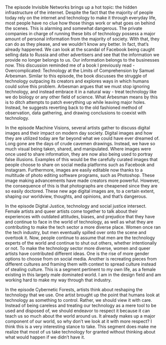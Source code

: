 The episode Invisible Networks brings up a hot topic: the hidden infrastructure of the internet. Despite the fact that the majority of people today rely on the internet and technology to make it through everyday life, most people have no clue how those things work or what goes on behind the scenes. This is alarming and somewhat dangerous. The private companies in charge of running these bits of technology possess a major amount of personal information from the majority of society. WIth that, they can do as they please, and we wouldn’t know any better. In fact, that’s already happened. We can look at the scandal of Facebook being caught selling data to Russia and other advertisers and see that the information we provide no longer belongs to us. Our information belongs to the businesses now. This discussion reminded me of a book I previously read - Overcomplicated: Technology at the Limits of Comprehension by Samuel Arbesman. Similar to this episode, the book discusses the struggle of technology outpacing its creators and explores ways in which humans could solve this problem. Arbesman argues that we must stop ignoring technology, and instead embrace it in a natural way - treat technology like we do biology or any other field of science. What Arbesman means by this is to ditch attempts to patch everything up while leaving major holes. Instead, he suggests reverting back to the old fashioned method of observation, data gathering, and drawing conclusions to coexist with technology.

In the episode Machine Visions, several artists gather to discuss digital images and their impact on modern day society. Digital images and how they are utilized today are far beyond what we could have ever dreamed of. Long gone are the days of crude cavemen drawings. Instead, we have so much visual being taken, shared, and manipulated. Where images were once used to share information, they are now also being used to portray false illusions. Examples of this would be the carefully curated images that people choose to share on social media platforms such as Facebook and Instagram. Furthermore, images are easily editable now thanks to a multitude of photo editing software programs, such as Photoshop. These image making advancements have made creators more powerful. However, the consequence of this is that photographs are cheapened since they are so easily doctored. These new age digital images are, to a certain extent, shaping our worldview, thoughts, and opinions, and that’s dangerous.

In the episode Digital Justice, technology and social justice intersect. Female artists and queer artists come together to talk about their experiences with outdated attitudes, biases, and prejudice that they have and continue to face in the world of technology, as well as what they are contributing to make the tech sector a more diverse place. Women once ran the tech industry, but men eventually spilled over onto the scene and overtook it. Now, people continue to assume that men are the technology experts of the world and continue to shut out others, whether intentionally or not. To make the technology sector more diverse, women and queer artists have contributed different ideas. One is the rise of more gender options to choose from on social media. Another is recreating pieces from different cultures and framing them with context to spread culture instead of stealing culture. This is a segment pertinent to my own life, as a female existing in this largely male dominated world. I am in the design field and am working hard to make my way through that industry.

In the episode Cybernetic Forests, artists think about reshaping the technology that we use. One artist brought up the point that humans look at technology as something to control. Rather, we should view it with care. Instead of being careless and treating our technology as a mere tool to be used and disposed of, we should endeavor to respect it because it can teach us so much about the world around us. It already makes up a major component of our world, so why don’t we look at it with more respect? I think this is a very interesting stance to take. This segment does make me realize that most of us take technology for granted without thinking about what would happen if we didn’t have it.
